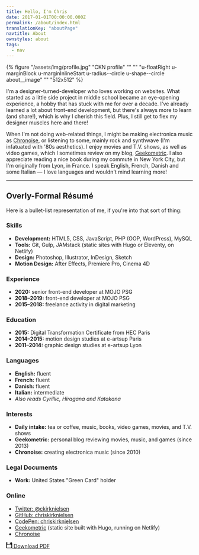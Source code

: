 ```yaml
---
title: Hello, I'm Chris
date: 2017-01-01T00:00:00.000Z
permalink: /about/index.html
translationKey: "aboutPage"
navtitle: About
ownstyles: about
tags:
  - nav
---
```


{% figure "/assets/img/profile.jpg" "CKN profile" "" "" "u-floatRight u-marginBlock u-marginInlineStart u-radius--circle u-shape--circle about__image" "" "512x512" %}

I'm a designer-turned-developer who loves working on websites. What started as a little side project in middle school became an eye-opening experience, a hobby that has stuck with me for over a decade. I've already learned a lot about front-end development, but there's always more to learn (and share!), which is why I cherish this field. Plus, I still get to flex my designer muscles here and there!

When I'm not doing web-related things, I might be making electronica music as [Chronoise](https://chronoise.com), or listening to some, mainly rock and synthwave (I'm infatuated with '80s aesthetics). I enjoy movies and T.V. shows, as well as video games, which I sometimes review on my blog, [Geekometric](https://geekometric.com). I also appreciate reading a nice book during my commute in New York City, but I'm originally from Lyon, in France. I speak English, French, Danish and some Italian — I love languages and wouldn't mind learning more!

<hr class="u-floatClear">

## Overly-Formal Résumé

Here is a bullet-list representation of me, if you're into that sort of thing:

### Skills

- **Development:** HTML5, CSS, JavaScript, PHP (OOP, WordPress), MySQL
- **Tools:** Git, Gulp, JAMstack (static sites with Hugo or Eleventy, on Netlify)
- **Design:** Photoshop, Illustrator, InDesign, Sketch
- **Motion Design:** After Effects, Premiere Pro, Cinema 4D

### Experience

- **2020:** senior front-end developer at MOJO PSG
- **2018–2019:** front-end developer at MOJO PSG
- **2015–2018:** freelance activity in digital marketing

### Education

- **2015:** Digital Transformation Certificate from HEC Paris
- **2014–2015:** motion design studies at e-artsup Paris
- **2011–2014:** graphic design studies at e-artsup Lyon

### Languages

- **English:** fluent
- **French:** fluent
- **Danish:** fluent
- **Italian:** intermediate
- *Also reads Cyrillic, Hiragana and Katakana*

### Interests

- **Daily intake:** tea or coffee, music, books, video games, movies, and T.V. shows
- **Geekometric:** personal blog reviewing movies, music, and games (since 2013)
- **Chronoise:** creating electronica music (since 2010)

### Legal Documents

- **Work:** United States "Green Card" holder

### Online

- [Twitter: @ckirknielsen](https://twitter.com/ckirknielsen)
- [GitHub: chriskirknielsen](https://github.com/chriskirknielsen)
- [CodePen: chriskirknielsen](https://codepen.io/chriskirknielsen)
- [Geekometric](https://geekometric.com) (static site built with Hugo, running on Netlify)
- [Chronoise](https://chronoise.com)

<p class="u-marginBlockStart--double">
  <a href="/assets/pdf/resume.pdf" download="chriskirknielsen.pdf" class="u-displayInlineFlex u-flex--centreBlock u-paddingBlock--half u-paddingInline u-textDecoration--none u-c--grey-max u-bg--grey-min h:u-c--grey-max h:u-bg--secondary-med u-lineHeight--1">
    <svg width="16px" height="16px" viewBox="0 0 16 16" xmlns="http://www.w3.org/2000/svg" aria-hidden="true" focusable="false" class="u-displayBlock u-marginInlineEnd--half about__download">
      <path d="M3 0v5c0 .6.4 1 1 1h8c.6 0 1-.4 1-1V0h1l2 2v13c0 .6-.4 1-1 1H1a1 1 0 0 1-1-1V1c0-.6.4-1 1-1h2zm10 15c.6 0 1-.4 1-1V8c0-.6-.4-1-1-1H3a1 1 0 0 0-1 1v6c0 .6.4 1 1 1h10zM10 5V1h2v4h-2z" fill="currentColor" fill-rule="evenodd"/>
    </svg>
    <span class="u-flex--alignSelfEnd u-fontBold">Download PDF</span>
  </a>
</p>